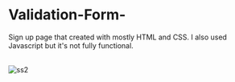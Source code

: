 # Validation-Form-
Sign up page that created with mostly HTML and CSS. I also used Javascript but it's not fully functional. 
<br><br>


![ss2](https://user-images.githubusercontent.com/94852083/229299534-49e1f3df-ff9d-4cad-b11b-e7d4229f4de7.png)
